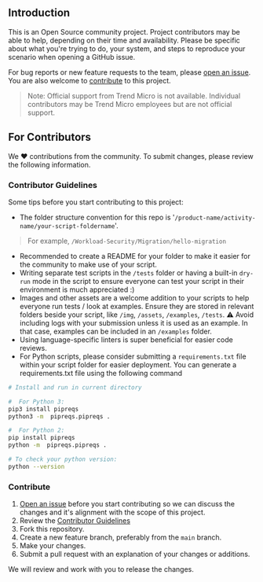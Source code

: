 ## Introduction

This is an Open Source community project. Project contributors may be able to help, depending on their time and availability. Please be specific about what you're trying to do, your system, and steps to reproduce your scenario when opening a GitHub issue.

For bug reports or new feature requests to the team, please [open an issue](https://github.com/trendmicro/solutions-architect/issues). You are also welcome to [contribute](https://github.com/trendmicro/solutions-architect#Contribute) to this project.

> Note: Official support from Trend Micro is not available. Individual contributors may be Trend Micro employees but are not official support.

## For Contributors

We :heart: contributions from the community. To submit changes, please review the following information.

### Contributor Guidelines

Some tips before you start contributing to this project:

- The folder structure convention for this repo is '`/product-name/activity-name/your-script-foldername`'.

> For example, `/Workload-Security/Migration/hello-migration`

- Recommended to create a README for your folder to make it easier for the community to make use of your script.
- Writing separate test scripts in the `/tests` folder or having a built-in `dry-run` mode in the script to ensure everyone can test your script in their environment is much appreciated :)
- Images and other assets are a welcome addition to your scripts to help everyone run tests / look at examples. Ensure they are stored in relevant folders beside your script, like `/img`, `/assets`, `/examples`, `/tests`. :warning: Avoid including logs with your submission unless it is used as an example. In that case, examples can be included in an `/examples` folder.
- Using language-specific linters is super beneficial for easier code reviews.
- For Python scripts, please consider submitting a `requirements.txt` file within your script folder for easier deployment. You can generate a requirements.txt file using the following command

``` bash
# Install and run in current directory

#  For Python 3:
pip3 install pipreqs
python3 -m  pipreqs.pipreqs .

#  For Python 2:
pip install pipreqs
python -m  pipreqs.pipreqs .

# To check your python version:
python --version
```

### Contribute

1.  [Open an issue](https://github.com/trendmicro/solutions-architect/issues) before you start contributing so we can discuss the changes and it's alignment with the scope of this project.
2.  Review the [Contributor Guidelines](https://github.com/trendmicro/solutions-architect#Contributor-Guidelines)
3.  Fork this repository.
4.  Create a new feature branch, preferably from the `main` branch.
5.  Make your changes.
6.  Submit a pull request with an explanation of your changes or additions.

We will review and work with you to release the changes.